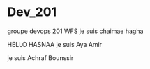 # Dev_201

groupe devops 201 WFS
je suis chaimae hagha


HELLO HASNAA
je suis Aya Amir 

je suis Achraf Bounssir





